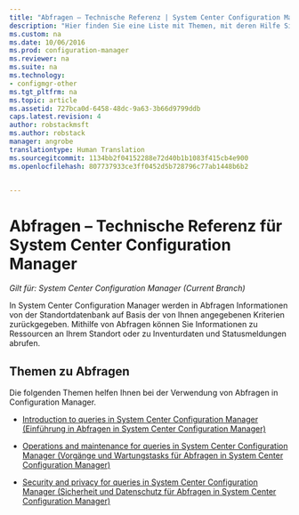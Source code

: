 ```yaml
---
title: "Abfragen – Technische Referenz | System Center Configuration Manager"
description: "Hier finden Sie eine Liste mit Themen, mit deren Hilfe Sie Abfragen zum Abrufen von Informationen zu Ressourcen an Ihrem Standort verwenden können."
ms.custom: na
ms.date: 10/06/2016
ms.prod: configuration-manager
ms.reviewer: na
ms.suite: na
ms.technology:
- configmgr-other
ms.tgt_pltfrm: na
ms.topic: article
ms.assetid: 727bca0d-6458-48dc-9a63-3b66d9799ddb
caps.latest.revision: 4
author: robstackmsft
ms.author: robstack
manager: angrobe
translationtype: Human Translation
ms.sourcegitcommit: 1134bb2f04152288e72d40b1b1083f415cb4e900
ms.openlocfilehash: 807737933ce3ff0452d5b728796c77ab1448b6b2


---                     
```

# <a name="queries-technical-reference-for-system-center-configuration-manager"></a>Abfragen – Technische Referenz für System Center Configuration Manager

*Gilt für: System Center Configuration Manager (Current Branch)*

In System Center Configuration Manager werden in Abfragen Informationen von der Standortdatenbank auf Basis der von Ihnen angegebenen Kriterien zurückgegeben. Mithilfe von Abfragen können Sie Informationen zu Ressourcen an Ihrem Standort oder zu Inventurdaten und Statusmeldungen abrufen.  

## <a name="queries-topics"></a>Themen zu Abfragen  
 Die folgenden Themen helfen Ihnen bei der Verwendung von Abfragen in Configuration Manager.  

-   [Introduction to queries in System Center Configuration Manager (Einführung in Abfragen in System Center Configuration Manager)](../../../core/servers/manage/introduction-to-queries.md)  

-   [Operations and maintenance for queries in System Center Configuration Manager (Vorgänge und Wartungstasks für Abfragen in System Center Configuration Manager)](../../../core/servers/manage/operations-and-maintenance-for-queries.md)  

-   [Security and privacy for queries in System Center Configuration Manager (Sicherheit und Datenschutz für Abfragen in System Center Configuration Manager)](../../../core/servers/manage/security-and-privacy-for-queries.md)  



<!--HONumber=Nov16_HO1-->


